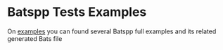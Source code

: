 # Batspp Tests Examples

On [examples](./examples/) you can found several Batspp full examples and its related generated Bats file
